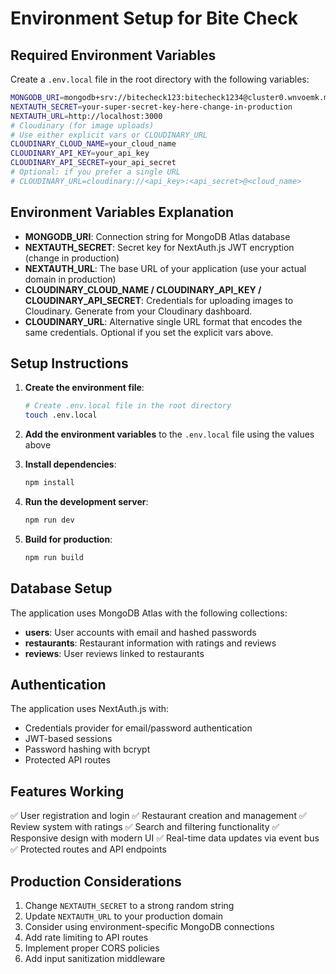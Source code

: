 # Environment Setup for Bite Check

## Required Environment Variables

Create a `.env.local` file in the root directory with the following variables:

```bash
MONGODB_URI=mongodb+srv://bitecheck123:bitecheck1234@cluster0.wnvoemk.mongodb.net/bitecheck?retryWrites=true&w=majority&appName=Cluster0
NEXTAUTH_SECRET=your-super-secret-key-here-change-in-production
NEXTAUTH_URL=http://localhost:3000
# Cloudinary (for image uploads)
# Use either explicit vars or CLOUDINARY_URL
CLOUDINARY_CLOUD_NAME=your_cloud_name
CLOUDINARY_API_KEY=your_api_key
CLOUDINARY_API_SECRET=your_api_secret
# Optional: if you prefer a single URL
# CLOUDINARY_URL=cloudinary://<api_key>:<api_secret>@<cloud_name>
```

## Environment Variables Explanation

- **MONGODB_URI**: Connection string for MongoDB Atlas database
- **NEXTAUTH_SECRET**: Secret key for NextAuth.js JWT encryption (change in production)
- **NEXTAUTH_URL**: The base URL of your application (use your actual domain in production)
- **CLOUDINARY_CLOUD_NAME / CLOUDINARY_API_KEY / CLOUDINARY_API_SECRET**: Credentials for uploading images to Cloudinary. Generate from your Cloudinary dashboard.
- **CLOUDINARY_URL**: Alternative single URL format that encodes the same credentials. Optional if you set the explicit vars above.

## Setup Instructions

1. **Create the environment file**:
   ```bash
   # Create .env.local file in the root directory
   touch .env.local
   ```

2. **Add the environment variables** to the `.env.local` file using the values above

3. **Install dependencies**:
   ```bash
   npm install
   ```

4. **Run the development server**:
   ```bash
   npm run dev
   ```

5. **Build for production**:
   ```bash
   npm run build
   ```

## Database Setup

The application uses MongoDB Atlas with the following collections:
- **users**: User accounts with email and hashed passwords
- **restaurants**: Restaurant information with ratings and reviews
- **reviews**: User reviews linked to restaurants

## Authentication

The application uses NextAuth.js with:
- Credentials provider for email/password authentication
- JWT-based sessions
- Password hashing with bcrypt
- Protected API routes

## Features Working

✅ User registration and login
✅ Restaurant creation and management
✅ Review system with ratings
✅ Search and filtering functionality
✅ Responsive design with modern UI
✅ Real-time data updates via event bus
✅ Protected routes and API endpoints

## Production Considerations

1. Change `NEXTAUTH_SECRET` to a strong random string
2. Update `NEXTAUTH_URL` to your production domain
3. Consider using environment-specific MongoDB connections
4. Add rate limiting to API routes
5. Implement proper CORS policies
6. Add input sanitization middleware
